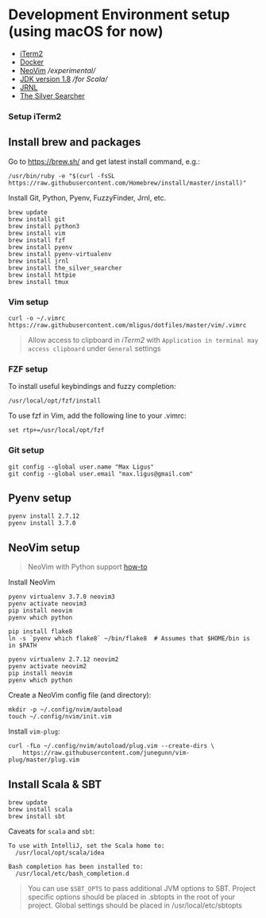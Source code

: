 # Development Environment setup (using macOS for now)

* [iTerm2](https://iterm2.com/)
* [Docker](https://www.docker.com/get-docker)
* [NeoVim](https://neovim.io/) */experimental/*
* [JDK version 1.8](http://www.oracle.com/technetwork/java/javase/downloads/jdk8-downloads-2133151.html) */for Scala/*
* [JRNL](http://jrnl.sh/index.html)
* [The Silver Searcher](https://github.com/ggreer/the_silver_searcher)


### Setup iTerm2

<TBD>


## Install brew and packages

Go to https://brew.sh/ and get latest install command, e.g.:

```
/usr/bin/ruby -e "$(curl -fsSL https://raw.githubusercontent.com/Homebrew/install/master/install)"
```

Install Git, Python, Pyenv, FuzzyFinder, Jrnl, etc.

```
brew update
brew install git
brew install python3
brew install vim
brew install fzf
brew install pyenv
brew install pyenv-virtualenv
brew install jrnl
brew install the_silver_searcher
brew install httpie
brew install tmux
```


### Vim setup

```
curl -o ~/.vimrc https://raw.githubusercontent.com/mligus/dotfiles/master/vim/.vimrc
```

> Allow access to clipboard in *iTerm2*  with `Application in terminal may access clipboard`
> under `General` settings


### FZF setup

To install useful keybindings and fuzzy completion:

```
/usr/local/opt/fzf/install
```

To use fzf in Vim, add the following line to your .vimrc:

```
set rtp+=/usr/local/opt/fzf
```


### Git setup

```
git config --global user.name "Max Ligus"
git config --global user.email "max.ligus@gmail.com"
```


## Pyenv setup

```
pyenv install 2.7.12
pyenv install 3.7.0
```


## NeoVim setup

> NeoVim with Python support [how-to](https://github.com/tweekmonster/nvim-python-doctor/wiki/Advanced:-Using-pyenv)

Install NeoVim

```
pyenv virtualenv 3.7.0 neovim3
pyenv activate neovim3
pip install neovim
pyenv which python

pip install flake8
ln -s `pyenv which flake8` ~/bin/flake8  # Assumes that $HOME/bin is in $PATH

pyenv virtualenv 2.7.12 neovim2
pyenv activate neovim2
pip install neovim
pyenv which python
```

Create a NeoVim config file (and directory):

```
mkdir -p ~/.config/nvim/autoload
touch ~/.config/nvim/init.vim
```

Install `vim-plug`:

```
curl -fLo ~/.config/nvim/autoload/plug.vim --create-dirs \
    https://raw.githubusercontent.com/junegunn/vim-plug/master/plug.vim
```


## Install Scala & SBT

```
brew update
brew install scala
brew install sbt
```

Caveats for `scala` and `sbt`:

```
To use with IntelliJ, set the Scala home to:
  /usr/local/opt/scala/idea

Bash completion has been installed to:
  /usr/local/etc/bash_completion.d
```

> You can use `$SBT_OPTS` to pass additional JVM options to SBT.
> Project specific options should be placed in .sbtopts in the root of your project.
> Global settings should be placed in /usr/local/etc/sbtopts

